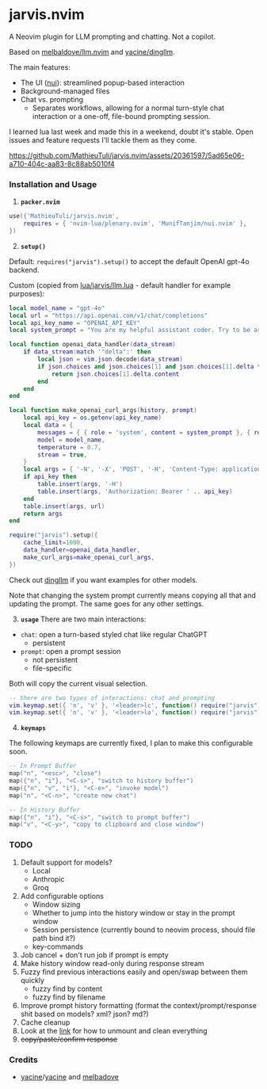 # jarvis.nvim

A Neovim plugin for LLM prompting and chatting. Not a copilot.

Based on [melbaldove/llm.nvim](https://github.com/melbaldove/llm.nvim) and [yacine/dingllm](https://github.com/yacineMTB/dingllm.nvim).

The main features:
- The UI ([nui](https://github.com/MunifTanjim/nui.nvim)): streamlined popup-based interaction
- Background-managed files
- Chat vs. prompting
    - Separates workflows, allowing for a normal turn-style chat interaction or a one-off, file-bound prompting session.

 I learned lua last week and made this in a weekend, doubt it's stable. Open issues and feature requests I'll tackle them as they come.

https://github.com/MathieuTuli/jarvis.nvim/assets/20361597/5ad65e06-a710-404c-aa83-8c88ab5010f4


### Installation and Usage

1. **`packer.nvim`**
```lua
use({'MathieuTuli/jarvis.nvim',
    requires = { 'nvim-lua/plenary.nvim', 'MunifTanjim/nui.nvim' },
})

```

2. **`setup()`**

Default: `requires("jarvis").setup()` to accept the default OpenAI gpt-4o backend.

Custom (copied from [lua/jarvis/llm.lua](lua/jarvis/llm.lua)  - default handler for example purposes): 
```lua
local model_name = "gpt-4o"
local url = "https://api.openai.com/v1/chat/completions"
local api_key_name = "OPENAI_API_KEY"
local system_prompt = "You are my helpful assistant coder. Try to be as non-verbose as possible and stick to the important things. Avoid describing your code unnecessarily, I only want you to output code mainly and limit describing it."

local function openai_data_handler(data_stream)
    if data_stream:match '"delta":' then
        local json = vim.json.decode(data_stream)
        if json.choices and json.choices[1] and json.choices[1].delta then
            return json.choices[1].delta.content
        end
    end
end

local function make_openai_curl_args(history, prompt)
    local api_key = os.getenv(api_key_name)
    local data = {
        messages = { { role = 'system', content = system_prompt }, { role = 'user', content = history .. prompt } },
        model = model_name,
        temperature = 0.7,
        stream = true,
    }
    local args = { '-N', '-X', 'POST', '-H', 'Content-Type: application/json', '-d', vim.json.encode(data) }
    if api_key then
        table.insert(args, '-H')
        table.insert(args, 'Authorization: Bearer ' .. api_key)
    end
    table.insert(args, url)
    return args
end

require("jarvis").setup({
    cache_limit=1000,
    data_handler=openai_data_handler,
    make_curl_args=make_openai_curl_args,
})
```
Check out [dingllm](https://github.com/yacineMTB/dingllm.nvim) if you want examples for other models.

Note that changing the system prompt currently means copying all that and updating the prompt. The same goes for any other settings.

3. **`usage`**
There are two main interactions:
- `chat`: open a turn-based styled chat like regular ChatGPT
    - persistent
- `prompt`: open a prompt session
    - not persistent
    - file-specific

Both will copy the current visual selection.
```lua
-- there are two types of interactions: chat and prompting
vim.keymap.set({ 'n', 'v' }, '<leader>lc', function() require("jarvis").interact("chat") end, { desc = 'chat with jarvis' })
vim.keymap.set({ 'n', 'v' }, '<leader>la', function() require("jarvis").interact("prompt") end, { desc = 'prompt jarvis' })
```

4. **`keymaps`**
   
The following keymaps are currently fixed, I plan to make this configurable soon.
```lua
-- In Prompt Buffer
map("n", "<esc>", "close")
map({"n", "i"}, "<C-s>", "switch to history buffer")
map({"n", "v", "i"}, "<C-e>", "invoke model")
map("n", "<C-n>", "create new chat")

-- In History Buffer
map({"n", "i"}, "<C-s>", "switch to prompt buffer")
map("v", "<C-y>", "copy to clipboard and close window")
```

### TODO
1. Default support for models?
    - Local
    - Anthropic
    - Groq
1. Add configurable options
    - Window sizing
    - Whether to jump into the history window or stay in the prompt window
    - Session persistence (currently bound to neovim process, should file path bind it?)
    - key-commands
1. Job cancel + don't run job if prompt is empty
1. Make history window read-only during response stream
1. Fuzzy find previous interactions easily and open/swap between them quickly
    - fuzzy find by content
    - fuzzy find by filename
1. Improve prompt history formatting (format the context/prompt/response shit based on models? xml? json? md?)
1. Cache cleanup
1. Look at the [link](https://github.com/MunifTanjim/nui.nvim/wiki/nui.layout) for how to unmount and clean everything
1. ~~copy/paste/confirm response~~

### Credits

- [yacine](https://twitter.com/i/broadcasts/1kvJpvRPjNaKE)/[yacine](https://github.com/yacineMTB/llm.nvim) and [melbadove](https://github.com/melbaldove/llm.nvim)
